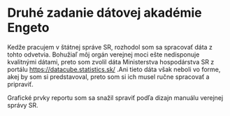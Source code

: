 # Druhé zadanie dátovej akadémie Engeto

Kedže pracujem v štátnej správe SR, rozhodol som sa spracovať dáta z tohto odvetvia. Bohužiaľ môj orgán verejnej moci ešte nedisponuje kvalitnými dátami, preto som zvolil dáta Ministerstva hospodárstva SR z portálu https://datacube.statistics.sk/ .Ani tieto dáta však neboli vo forme, akej by som si predstavoval, preto som si ich musel ručne spracovať a pripraviť.

Grafické prvky reportu som sa snažil spraviť podľa dizajn manuálu verejnej správy SR. 
